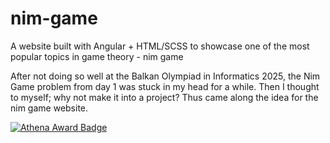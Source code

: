 # nim-game
A website built with Angular + HTML/SCSS to showcase one of the most popular topics in game theory - nim game

After not doing so well at the Balkan Olympiad in Informatics 2025, the Nim Game problem from day 1 was stuck in my head for a while. Then I thought to myself; why not make it into a project? Thus came along the idea for the nim game website.

[![Athena Award Badge](https://img.shields.io/endpoint?url=https%3A%2F%2Faward.athena.hackclub.com%2Fapi%2Fbadge)](https://award.athena.hackclub.com?utm_source=readme)
